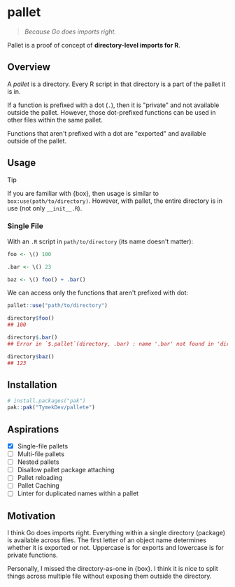 # pallet

> _Because Go does imports right._

Pallet is a proof of concept of **directory-level imports for R**.

## Overview

A _pallet_ is a directory.
Every R script in that directory is a part of the pallet it is in.

If a function is prefixed with a dot (`.`), then it is "private" and not available outside the pallet.
However, those dot-prefixed functions can be used in other files within the same pallet.

Functions that aren't prefixed with a dot are "exported" and available outside of the pallet.

## Usage

> [!TIP]
> If you are familiar with {box}, then usage is similar to `box:use(path/to/directory)`.
> However, with pallet, the entire directory is in use (not only `__init__.R`).

### Single File

With an `.R` script in `path/to/directory` (its name doesn't matter):

```r
foo <- \() 100

.bar <- \() 23

baz <- \() foo() + .bar()
```

We can access only the functions that aren't prefixed with dot:

```r
pallet::use("path/to/directory")

directory$foo()
## 100

directory$.bar()
## Error in `$.pallet`(directory, .bar) : name '.bar' not found in 'directory'

directory$baz()
## 123
```

## Installation

```r
# install.packages("pak")
pak::pak("TymekDev/pallete")
```

## Aspirations

- [x] Single-file pallets
- [ ] Multi-file pallets
- [ ] Nested pallets
- [ ] Disallow pallet package attaching
- [ ] Pallet reloading
- [ ] Pallet Caching
- [ ] Linter for duplicated names within a pallet

## Motivation

I think Go does imports right.
Everything within a single directory (package) is available across files.
The first letter of an object name determines whether it is exported or not.
Uppercase is for exports and lowercase is for private functions.

Personally, I missed the directory-as-one in {box}.
I think it is nice to split things across multiple file without exposing them outside the directory.
